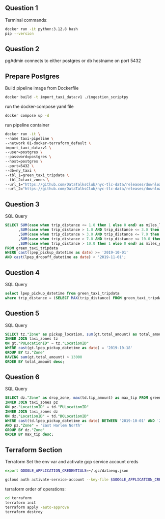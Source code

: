 
## Question 1

Terminal commands:

```bash
docker run -it python:3.12.8 bash
pip --version
```

## Question 2
pgAdmin connects to either postgres or db hostname on port 5432

## Prepare Postgres

Build pipeline image from Dockerfile
```bash
docker build -t import_taxi_data:v1 ./ingestion_scriptpy
```
run the docker-compose yaml file
```bash
docker compose up -d
```

run pipeline container
```bash
docker run -it \
--name taxi-pipeline \
--network 01-docker-terraform_default \
import_taxi_data:v1 \
--user=postgres \
--password=postgres \
--host=postgres \
--port=5432 \
--db=ny_taxi \
--tbl_1=green_taxi_tripdata \
--tbl_2=taxi_zones \
--url_1="https://github.com/DataTalksClub/nyc-tlc-data/releases/download/green/green_tripdata_2019-10.csv.gz" \
--url_2="https://github.com/DataTalksClub/nyc-tlc-data/releases/download/misc/taxi_zone_lookup.csv"
```



## Question 3
SQL Query
```sql
SELECT SUM(case when trip_distance <= 1.0 then 1 else 0 end) as miles_lt1
	  ,SUM(case when trip_distance > 1.0 AND trip_distance <= 3.0 then 1 else 0 end) as miles_1_3 
	  ,SUM(case when trip_distance > 3.0 AND trip_distance <= 7.0 then 1 else 0 end) as miles_3_7
	  ,SUM(case when trip_distance > 7.0 AND trip_distance <= 10.0 then 1 else 0 end) as miles_7_10
	  ,SUM(case when trip_distance > 10.0 then 1 else 0 end) as miles_gt10
FROM green_taxi_tripdata
WHERE cast(lpep_pickup_datetime as date) >= '2019-10-01'
AND cast(lpep_dropoff_datetime as date) < '2019-11-01';
```

## Question 4
SQL Query
```sql
select lpep_pickup_datetime from green_taxi_tripdata
where trip_distance = (SELECT MAX(trip_distance) FROM green_taxi_tripdata);
```

## Question 5
SQL Query
```sql
SELECT tz."Zone" as pickup_location, sum(gt.total_amount) as total_amount from green_taxi_tripdata gt
INNER JOIN taxi_zones tz
ON gt."PULocationID" = tz."LocationID"
WHERE cast(gt.lpep_pickup_datetime as date) = '2019-10-18'
GROUP BY tz."Zone"
HAVING sum(gt.total_amount) > 13000
ORDER BY total_amount desc;
```

## Question 6
SQL Query
```sql
SELECT dz."Zone" as drop_zone, max(td.tip_amount) as max_tip FROM green_taxi_tripdata td
INNER JOIN taxi_zones pz
ON pz."LocationID" = td."PULocationID"
INNER JOIN taxi_zones dz
ON dz."LocationID" = td."DOLocationID"
WHERE cast(td.lpep_pickup_datetime as date) BETWEEN '2019-10-01' AND '2019-10-31' 
AND pz."Zone" = 'East Harlem North'
GROUP BY dz."Zone"
ORDER BY max_tip desc;
```

## Terraform Section
Terraform
Set the env var and activate gcp service account creds
```bash
export GOOGLE_APPLICATION_CREDENTIALS=~/.gc/dataeng.json
```

```bash
gcloud auth activate-service-account --key-file $GOOGLE_APPLICATION_CREDENTIALS
```

terraform order of operations:
```bash
cd terraform
terraform init
terraform apply -auto-approve
terraform destroy
```